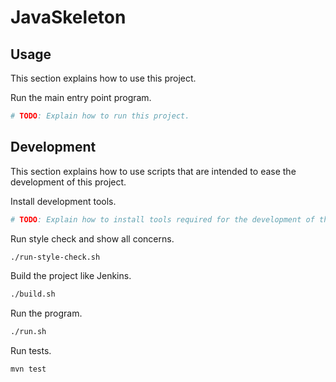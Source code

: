 # JavaSkeleton

## Usage

This section explains how to use this project.

Run the main entry point program.

```sh
# TODO: Explain how to run this project.
```


## Development

This section explains how to use scripts that are intended to ease the development of this project.

Install development tools.

```sh
# TODO: Explain how to install tools required for the development of this project.
```

Run style check and show all concerns.

```sh
./run-style-check.sh
```

Build the project like Jenkins.

```sh
./build.sh
```

Run the program.

```sh
./run.sh
```

Run tests.

```sh
mvn test
```
